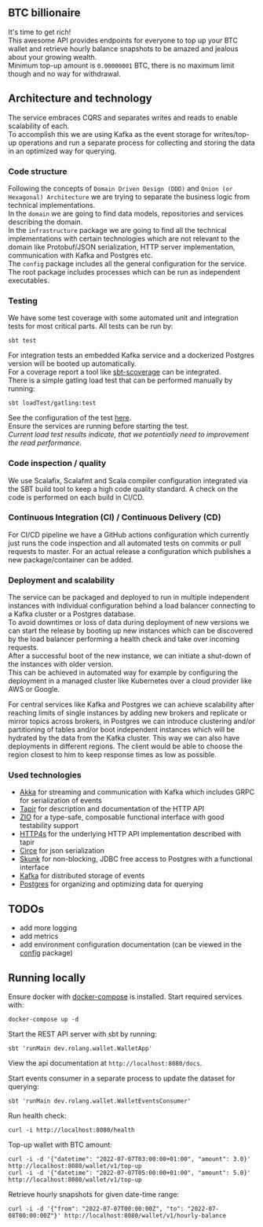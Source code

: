 ## BTC billionaire

It's time to get rich!  
This awesome API provides endpoints for everyone to top up your BTC wallet and retrieve hourly balance snapshots 
to be amazed and jealous about your growing wealth.  
Minimum top-up amount is `0.00000001` BTC, there is no maximum limit though and no way for withdrawal.

## Architecture and technology
The service embraces CQRS and separates writes and reads to enable scalability of each.  
To accomplish this we are using Kafka as the event storage for writes/top-up operations and run a separate
process for collecting and storing the data in an optimized way for querying.

### Code structure
Following the concepts of `Domain Driven Design (DDD)` and `Onion (or Hexagonal) Architecture` we are trying to separate
the business logic from technical implementations.  
In the `domain` we are going to find data models, repositories and services describing the domain.  
In the `infrastructure` package we are going to find all the technical implementations with certain technologies 
which are not relevant to the domain like Protobuf/JSON serialization, HTTP server implementation, communication with Kafka and Postgres etc.  
The `config` package includes all the general configuration for the service.
The root package includes processes which can be run as independent executables.

### Testing
We have some test coverage with some automated unit and integration tests for most critical parts. All tests can be run by:
```shell
sbt test
```
For integration tests an embedded Kafka service and a dockerized Postgres version will be booted up automatically.  
For a coverage report a tool like [sbt-scoverage](https://github.com/scoverage/sbt-scoverage) can be integrated.  
There is a simple gatling load test that can be performed manually by running:
```shell
sbt loadTest/gatling:test
```
See the configuration of the test [here](test/gatling/src/test/scala/Wallet.scala).  
Ensure the services are running before starting the test.  
*Current load test results indicate, that we potentially need to improvement the read performance.*

### Code inspection / quality
We use Scalafix, Scalafmt and Scala compiler configuration integrated via the SBT build tool to keep a high code quality standard.
A check on the code is performed on each build in CI/CD.

### Continuous Integration (CI) / Continuous Delivery (CD)
For CI/CD pipeline we have a GitHub actions configuration which currently just runs the code inspection and all automated tests on commits
or pull requests to master. For an actual release a configuration which publishes a new package/container can be added.

### Deployment and scalability
The service can be packaged and deployed to run in multiple independent instances with individual configuration behind a load balancer
connecting to a Kafka cluster or a Postgres database.  
To avoid downtimes or loss of data during deployment of new versions we can start the release by booting up new instances
which can be discovered by the load balancer performing a health check and take over incoming requests.  
After a successful boot of the new instance, we can initiate a shut-down of the instances with older version.  
This can be achieved in automated way for example by configuring the deployment in a managed cluster like Kubernetes over
a cloud provider like AWS or Google.  
  
For central services like Kafka and Postgres we can achieve scalability after reaching limits of single instances
by adding new brokers and replicate or mirror topics across brokers, in Postgres we can introduce clustering and/or
partitioning of tables and/or boot independent instances which will be hydrated by the data from the Kafka cluster.
This way we can also have deployments in different regions. The client would be able to choose
the region closest to him to keep response times as low as possible.

### Used technologies
 - [Akka](https://akka.io/docs) for streaming and communication with Kafka which includes GRPC for serialization of events
 - [Tapir](https://tapir.softwaremill.com) for description and documentation of the HTTP API
 - [ZIO](https://zio.dev) for a type-safe, composable functional interface with good testability support
 - [HTTP4s](https://http4s.org) for the underlying HTTP API implementation described with tapir
 - [Circe](https://circe.github.io/circe) for json serialization
 - [Skunk](https://tpolecat.github.io/skunk) for non-blocking, JDBC free access to Postgres with a functional interface
 - [Kafka](https://kafka.apache.org) for distributed storage of events
 - [Postgres](https://www.postgresql.org) for organizing and optimizing data for querying

## TODOs
- add more logging
- add metrics
- add environment configuration documentation (can be viewed in the [config](src/main/scala/dev/rolang/wallet/config) package)

## Running locally

Ensure docker with [docker-compose](https://docs.docker.com/compose/install/) is installed.
Start required services with:
```shell
docker-compose up -d
```

Start the REST API server with sbt by running:
```shell
sbt 'runMain dev.rolang.wallet.WalletApp'
```
View the api documentation at `http://localhost:8080/docs`.

Start events consumer in a separate process to update the dataset for querying:
```shell
sbt 'runMain dev.rolang.wallet.WalletEventsConsumer'
```

Run health check:
```shell
curl -i http://localhost:8080/health
```

Top-up wallet with BTC amount:
```shell
curl -i -d '{"datetime": "2022-07-07T03:00:00+01:00", "amount": 3.0}' http://localhost:8080/wallet/v1/top-up
curl -i -d '{"datetime": "2022-07-07T05:00:00+01:00", "amount": 5.0}' http://localhost:8080/wallet/v1/top-up
```

Retrieve hourly snapshots for given date-time range:
```shell
curl -i -d '{"from": "2022-07-07T00:00:00Z", "to": "2022-07-08T00:00:00Z"}' http://localhost:8080/wallet/v1/hourly-balance
```

